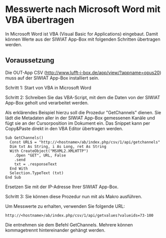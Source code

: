 Messwerte nach Microsoft Word mit VBA übertragen
================================================

In Microsoft Word ist VBA (Visual Basic for Applications) eingebaut. Damit können Werte aus der SIWIAT App-Box mit folgenden Schritten übertragen werden.

Voraussetzung 
-------------

Die OUT-App CSV (http://www.lufft-i-box.de/app/view/?appname=opus20) muss auf der SIWIAT App-Box installiert sein.

Schritt 1: Start von VBA in Microsoft Word

Schritt 2: Schreiben Sie das VBA-Script, mit dem die Daten von der SIWIAT App-Box geholt und verarbeitet werden.

Als erklärendes Beispiel hierzu soll die Prozedur "GetChannels" dienen. Sie lädt die Metadaten aller in der SIWIAT App-Box gemessenen Kanäle und fügt sie an der Cursorposition im Dokument ein. Das Snippet kann per Copy&Paste direkt in den VBA Editor übertragen werden.

	Sub GetChannels()
	  Const URL$ = "http://<hostname>/ab/index.php/csv/1/api/getchannels"
	  Dim txt As String, i As Long, ret As String
	  With CreateObject("MSXML2.XMLHTTP")
	    .Open "GET", URL, False
	    .send
	    txt = .responseText
	  End With
	  Selection.TypeText (txt)
	End Sub

Ersetzen Sie <hostname> mit der IP-Adresse Ihrer SIWIAT App-Box.

Schritt 3: Sie können diese Prozedur nun mit als Makro ausführen.

Um Messwerte zu erhalten, verwenden Sie folgende URL:

	http://<hostname>/ab/index.php/csv/1/api/getvalues?valueids=73-100

Die <valueids> entnehmen sie dem Befehl GetChannels. Mehrere <valueids> können kommagetrennt hintereinander gehängt werden.
